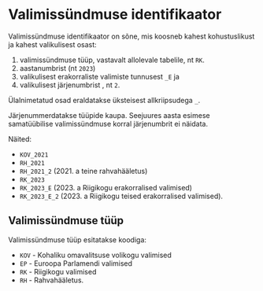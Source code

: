 # Valimissündmuse identifikaator

Valimissündmuse identifikaator on sõne, mis koosneb kahest kohustuslikust ja kahest valikulisest osast:
1. valimissündmuse tüüp, vastavalt allolevale tabelile, nt `RK`.
2. aastanumbrist (nt `2023`)
3. valikulisest erakorraliste valimiste tunnusest `_E` ja
4. valikulisest järjenumbrist <nr>, nt `2`.

Ülalnimetatud osad eraldatakse üksteisest allkriipsudega `_`.

Järjenummerdatakse tüüpide kaupa. Seejuures aasta esimese samatüübilise valimissündmuse korral järjenumbrit ei näidata.

Näited:
- `KOV_2021`
- `RH_2021`
- `RH_2021_2` (2021. a teine rahvahääletus)
- `RK_2023`
- `RK_2023_E` (2023. a Riigikogu erakorralised valimised)
- `RK_2023_E_2` (2023. a Riigikogu teised erakorralised valimised).

## Valimissündmuse tüüp

Valimissündmuse tüüp esitatakse koodiga:

- `KOV` - Kohaliku omavalitsuse volikogu valimised
- `EP` - Euroopa Parlamendi valimised
- `RK` - Riigikogu valimised
- `RH` - Rahvahääletus.


